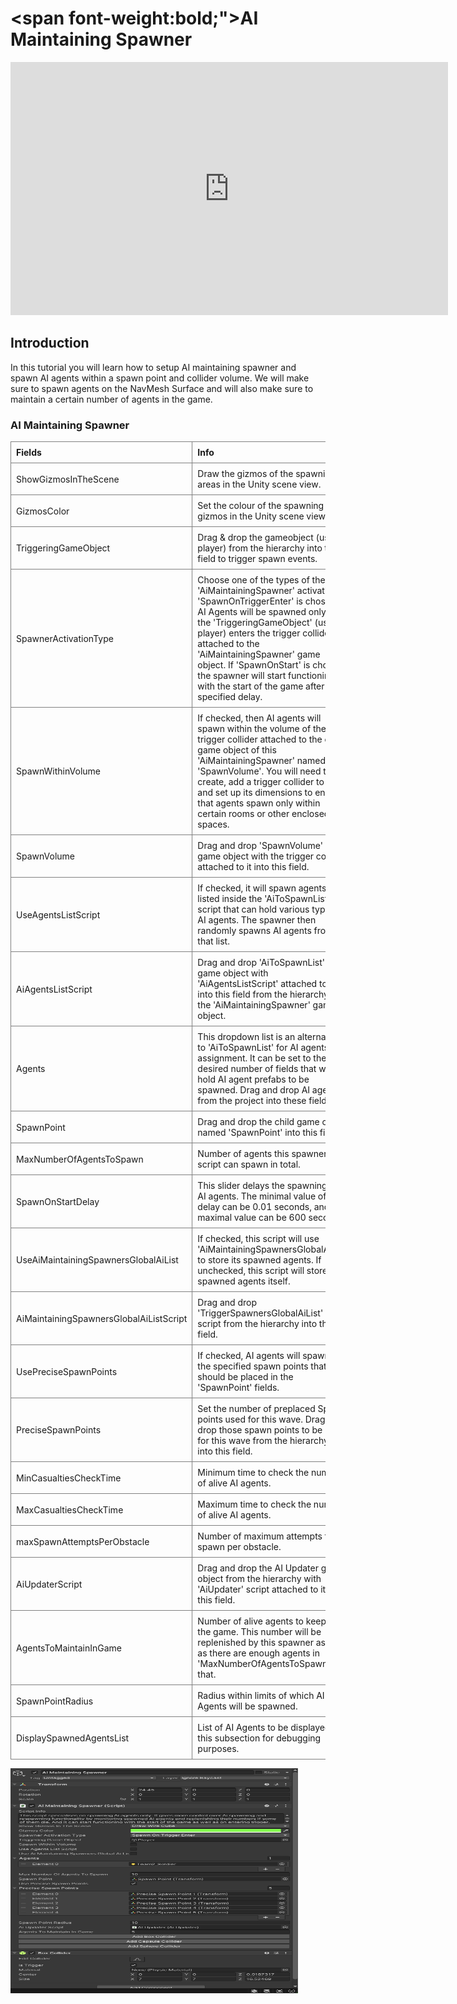 # <span font-weight:bold;">AI Maintaining Spawner</span>

<div class="video-container">
    <iframe width="700" height="405" src="https://www.youtube.com/embed/hVD0wtHb4UM?si=PUNwfF04UUhETk_2" title="YouTube video player" frameborder="0" allow="accelerometer; autoplay; clipboard-write; encrypted-media; gyroscope; picture-in-picture; web-share" referrerpolicy="strict-origin-when-cross-origin" allowfullscreen></iframe>
</div>

## Introduction

In this tutorial you will learn how to setup AI maintaining spawner and spawn AI agents within a spawn point and collider volume. We will make sure to spawn agents on the NavMesh Surface and will also make sure to maintain a certain number of agents in the game.

### AI Maintaining Spawner

<style>
    .custom-table {
        border-collapse: collapse;
        width: 100%;
    }
    .custom-table th, .custom-table td {
        border: 1px solid grey;
        padding: 8px;
        text-align: left;
    }
</style>

<table class="custom-table">
    <tr>
        <th>Fields</th>
        <th>Info</th>
    </tr>
    <tr>
        <td>ShowGizmosInTheScene</td>
        <td>Draw the gizmos of the spawning areas in the Unity scene view.</td>
    </tr>
    <tr>
        <td>GizmosColor</td>
        <td>Set the colour of the spawning area gizmos in the Unity scene view.</td>
    </tr>
    <tr>
        <td>TriggeringGameObject</td>
        <td>Drag & drop the gameobject (usually player) from the hierarchy into this field to trigger spawn events.</td>
    </tr>
    <tr>
        <td>SpawnerActivationType</td>
        <td>Choose one of the types of the 'AiMaintainingSpawner' activation. If 'SpawnOnTriggerEnter' is chosen, AI Agents will be spawned only if the 'TriggeringGameObject' (usually player) enters the trigger collider attached to the 'AiMaintainingSpawner' game object. If 'SpawnOnStart' is chosen, the spawner will start functioning with the start of the game after a specified delay.</td>
    </tr>
    <tr>
        <td>SpawnWithinVolume</td>
        <td>If checked, then AI agents will spawn within the volume of the trigger collider attached to the child game object of this 'AiMaintainingSpawner' named 'SpawnVolume'. You will need to create, add a trigger collider to it, and set up its dimensions to ensure that agents spawn only within certain rooms or other enclosed spaces.</td>
    </tr>
    <tr>
        <td>SpawnVolume</td>
        <td>Drag and drop 'SpawnVolume' child game object with the trigger collider attached to it into this field.</td>
    </tr>
    <tr>
        <td>UseAgentsListScript</td>
        <td>If checked, it will spawn agents listed inside the 'AiToSpawnList' script that can hold various types of AI agents. The spawner then randomly spawns AI agents from that list.</td>
    </tr>
    <tr>
        <td>AiAgentsListScript</td>
        <td>Drag and drop 'AiToSpawnList' game object with 'AiAgentsListScript' attached to it into this field from the hierarchy of the 'AiMaintainingSpawner' game object.</td>
    </tr>
    <tr>
        <td>Agents</td>
        <td>This dropdown list is an alternative to 'AiToSpawnList' for AI agents assignment. It can be set to the desired number of fields that would hold AI agent prefabs to be spawned. Drag and drop AI agents from the project into these fields.</td>
    </tr>
    <tr>
        <td>SpawnPoint</td>
        <td>Drag and drop the child game object named 'SpawnPoint' into this field.</td>
    </tr>
    <tr>
        <td>MaxNumberOfAgentsToSpawn</td>
        <td>Number of agents this spawner script can spawn in total.</td>
    </tr>
    <tr>
        <td>SpawnOnStartDelay</td>
        <td>This slider delays the spawning of AI agents. The minimal value of the delay can be 0.01 seconds, and the maximal value can be 600 seconds.</td>
    </tr>
    <tr>
        <td>UseAiMaintainingSpawnersGlobalAiList</td>
        <td>If checked, this script will use 'AiMaintainingSpawnersGlobalAiList' to store its spawned agents. If unchecked, this script will store its spawned agents itself.</td>
    </tr>
    <tr>
        <td>AiMaintainingSpawnersGlobalAiListScript</td>
        <td>Drag and drop 'TriggerSpawnersGlobalAiList' script from the hierarchy into this field.</td>
    </tr>
    <tr>
        <td>UsePreciseSpawnPoints</td>
        <td>If checked, AI agents will spawn at the specified spawn points that should be placed in the 'SpawnPoint' fields.</td>
    </tr>
    <tr>
        <td>PreciseSpawnPoints</td>
        <td>Set the number of preplaced Spawn points used for this wave. Drag and drop those spawn points to be used for this wave from the hierarchy tab into this field.</td>
    </tr>
    <tr>
        <td>MinCasualtiesCheckTime</td>
        <td>Minimum time to check the number of alive AI agents.</td>
    </tr>
    <tr>
        <td>MaxCasualtiesCheckTime</td>
        <td>Maximum time to check the number of alive AI agents.</td>
    </tr>
    <tr>
        <td>maxSpawnAttemptsPerObstacle</td>
        <td>Number of maximum attempts to spawn per obstacle.</td>
    </tr>
    <tr>
        <td>AiUpdaterScript</td>
        <td>Drag and drop the AI Updater game object from the hierarchy with 'AiUpdater' script attached to it into this field.</td>
    </tr>
    <tr>
        <td>AgentsToMaintainInGame</td>
        <td>Number of alive agents to keep in the game. This number will be replenished by this spawner as long as there are enough agents in 'MaxNumberOfAgentsToSpawn' for that.</td>
    </tr>
    <tr>
        <td>SpawnPointRadius</td>
        <td>Radius within limits of which AI Agents will be spawned.</td>
    </tr>
    <tr>
        <td>DisplaySpawnedAgentsList</td>
        <td>List of AI Agents to be displayed in this subsection for debugging purposes.</td>
    </tr>
</table>

<img src="Images/AIMaintainingSpawner.png" alt="alt text" width="460" height="360">